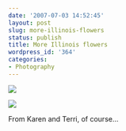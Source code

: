 ```yaml
---
date: '2007-07-03 14:52:45'
layout: post
slug: more-illinois-flowers
status: publish
title: More Illinois flowers
wordpress_id: '364'
categories:
- Photography
---
```




![](http://www.phfactor.net/wp-pics/kt1-wp.jpg)


![](http://www.phfactor.net/wp-pics/kt2-wp.jpg)




From Karen and Terri, of course...
